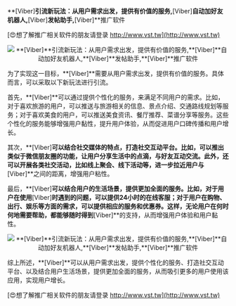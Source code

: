 **[Viber]**引流新玩法：从用户需求出发，提供有价值的服务,**[Viber]**自动加好友机器人,**[Viber]**发帖助手,**[Viber]**推广软件

[😍想了解推广相关软件的朋友请登录 http://www.vst.tw](http://www.vst.tw)

 <center><img src="https://vst.tw/MP4/tuiguang/png/2.png" alt="**[Viber]**引流新玩法：从用户需求出发，提供有价值的服务,**[Viber]**自动加好友机器人,**[Viber]**发帖助手,**[Viber]**推广软件"></center>

为了实现这一目标，**[Viber]**需要从用户需求出发，提供有价值的服务。具体而言，可以采取以下新玩法进行引流。

首先，**[Viber]**可以通过提供个性化的服务，来满足不同用户的需求。比如，对于喜欢旅游的用户，可以推送与旅游相关的信息、景点介绍、交通路线规划等服务；对于喜欢美食的用户，可以推送美食资讯、餐厅推荐、菜谱分享等服务。这些个性化的服务能够增强用户黏性，提升用户体验，从而促进用户口碑传播和用户增长。

其次，**[Viber]**可以结合社交媒体的特点，打造社交互动平台。比如，可以推出类似于微信朋友圈的功能，让用户分享生活中的点滴，与好友互动交流。此外，还可以开展各类社交活动，比如线上聚会、线下活动等，进一步拉近用户与**[Viber]**之间的距离，增强用户粘性。

最后，**[Viber]**可以结合用户的生活场景，提供更加全面的服务。比如，对于用户在使用**[Viber]**时遇到的问题，可以提供24小时的在线客服；对于用户在购物、出行、娱乐等方面的需求，可以提供相应的服务和优惠券。这样，无论用户在何时何地需要帮助，都能够随时得到**[Viber]**的支持，从而增强用户体验和用户黏性。

 <center><img src="https://vst.tw/MP4/tuiguang/png/0.png" alt="**[Viber]**引流新玩法：从用户需求出发，提供有价值的服务,**[Viber]**自动加好友机器人,**[Viber]**发帖助手,**[Viber]**推广软件"></center>

综上所述，**[Viber]**可以从用户需求出发，提供个性化的服务、打造社交互动平台、以及结合用户生活场景，提供更加全面的服务，从而吸引更多的用户使用该应用，实现用户增长。

[😍想了解推广相关软件的朋友请登录 http://www.vst.tw](http://www.vst.tw)



